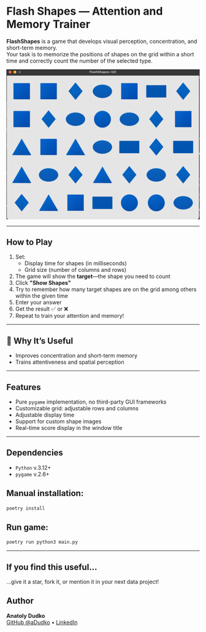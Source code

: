 # Flash Shapes — Attention and Memory Trainer

**FlashShapes** is a game that develops visual perception, concentration, and short-term memory.  
Your task is to memorize the positions of shapes on the grid within a short time and correctly count the number of the
selected type.

![screenshot](assets/screenshots/preview.png)

---  

## How to Play

1. Set:
    - Display time for shapes (in milliseconds)
    - Grid size (number of columns and rows)
2. The game will show the **target**—the shape you need to count
3. Click **"Show Shapes"**
4. Try to remember how many target shapes are on the grid among others within the given time
5. Enter your answer
6. Get the result ✅ or ❌
7. Repeat to train your attention and memory!

---  

## 🧠 Why It’s Useful

- Improves concentration and short-term memory
- Trains attentiveness and spatial perception

---  

## Features

- Pure `pygame` implementation, no third-party GUI frameworks
- Customizable grid: adjustable rows and columns
- Adjustable display time
- Support for custom shape images
- Real-time score display in the window title

---  

## Dependencies

- `Python` v.3.12+
- `pygame` v.2.6+

## Manual installation:

```bash  
poetry install
```

## Run game:

```bash
poetry run python3 main.py
```  

---  

## If you find this useful...

...give it a star, fork it, or mention it in your next data project!

## Author

**Anatoly Dudko**  
[GitHub @aDudko](https://github.com/aDudko) • [LinkedIn](https://www.linkedin.com/in/dudko-anatol/)